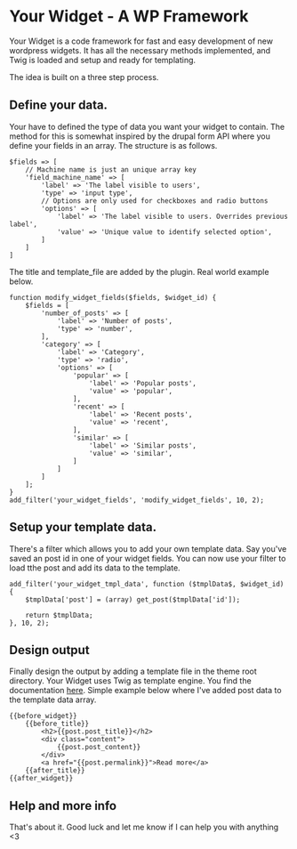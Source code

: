 Your Widget - A WP Framework
=========

Your Widget is a code framework for fast and easy development of new wordpress widgets. It has all the necessary methods implemented, and Twig is loaded and setup and ready for templating.

The idea is built on a three step process.


## Define your data.
Your have to defined the type of data you want your widget to contain. The method for this is somewhat inspired by the drupal form API where you define your fields in an array. The structure is as follows.

```
$fields => [
    // Machine name is just an unique array key
    'field_machine_name' => [
        'label' => 'The label visible to users',
        'type' => 'input type',
        // Options are only used for checkboxes and radio buttons
        'options' => [
            'label' => 'The label visible to users. Overrides previous label',
            'value' => 'Unique value to identify selected option',
        ]
    ]
]

```
The title and template_file are added by the plugin. Real world example below.

```
function modify_widget_fields($fields, $widget_id) {
    $fields = [
        'number_of_posts' => [
            'label' => 'Number of posts',
            'type' => 'number',
        ],
        'category' => [
            'label' => 'Category',
            'type' => 'radio',
            'options' => [
                'popular' => [
                    'label' => 'Popular posts',
                    'value' => 'popular',
                ],
                'recent' => [
                    'label' => 'Recent posts',
                    'value' => 'recent',
                ],
                'similar' => [
                    'label' => 'Similar posts',
                    'value' => 'similar',
                ]
            ]
        ]
    ];
}
add_filter('your_widget_fields', 'modify_widget_fields', 10, 2);
```

## Setup your template data.
There's a filter which allows you to add your own template data. Say you've saved an post id in one of your widget fields. You can now use your filter to load tthe post and add its data to the template.

```
add_filter('your_widget_tmpl_data', function ($tmplData$, $widget_id) {
    $tmplData['post'] = (array) get_post($tmplData['id']);

    return $tmplData;
}, 10, 2);
```

## Design output
Finally design the output by adding a template file in the theme root directory. Your Widget uses Twig as template engine. You find the documentation [here](http://twig.sensiolabs.org/documentation). Simple example below where I've added post data to the template data array.

```
{{before_widget}}
    {{before_title}}
        <h2>{{post.post_title}}</h2>
        <div class="content">
            {{post.post_content}}
        </div>
        <a href="{{post.permalink}}">Read more</a>
    {{after_title}}
{{after_widget}}
```

## Help and more info
That's about it. Good luck and let me know if I can help you with anything <3